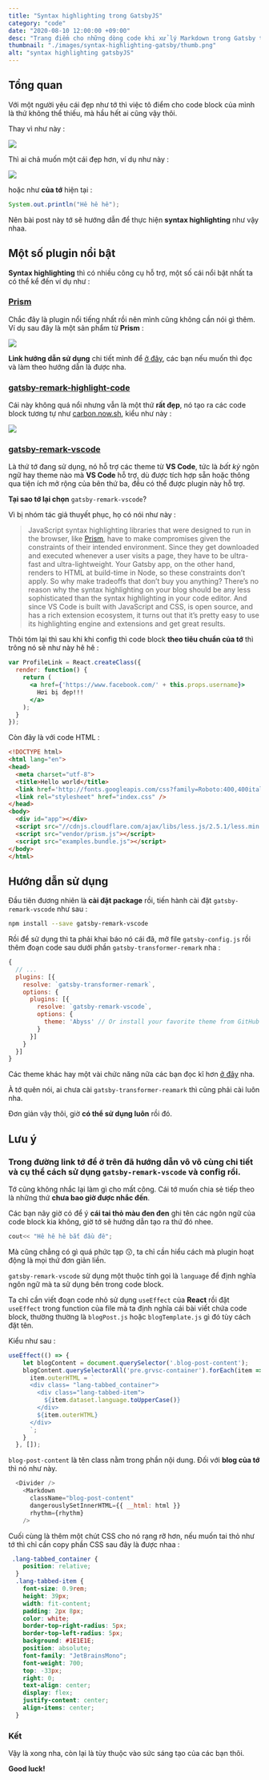 ```yaml
---
title: "Syntax highlighting trong GatsbyJS"
category: "code"
date: "2020-08-10 12:00:00 +09:00"
desc: "Trang điểm cho những dòng code khi xử lý Markdown trong Gatsby theo tiêu chuẩn của tớ."
thumbnail: "./images/syntax-highlighting-gatsby/thumb.png"
alt: "syntax highlighting gatsbyJS"
---
```


## Tổng quan

Với một người yêu cái đẹp như tớ thì việc tô điểm cho code block của mình là thứ không thể thiếu, mà hầu hết ai cũng vậy thôi.

Thay vì như này :

![](https://raw.githubusercontent.com/meokisama/blog/develop/src/posts/images/syntax-highlighting-gatsby/ugly.png)

Thì ai chả muốn một cái đẹp hơn, ví dụ như này :

![](https://raw.githubusercontent.com/meokisama/blog/develop/src/posts/images/syntax-highlighting-gatsby/beautiful.png)

hoặc như **của tớ** hiện tại :

```java
System.out.println("Hê hê hê");
```

Nên bài post này tớ sẽ hướng dẫn để thực hiện **syntax highlighting** như vậy nhaa.

## Một số plugin nổi bật

**Syntax highlighting** thì có nhiều công cụ hỗ trợ, một số cái nổi bật nhất ta có thể kể đến ví dụ như :

### [Prism](https://github.com/PrismJS/prism)

Chắc đây là plugin nổi tiếng nhất rồi nên mình cũng không cần nói gì thêm. Ví dụ sau đây là một sản phẩm từ **Prism** :

![](https://raw.githubusercontent.com/meokisama/blog/develop/src/posts/images/syntax-highlighting-gatsby/prism.png)

**Link hướng dẫn sử dụng** chi tiết mình để [ở đây](https://www.gatsbyjs.com/plugins/gatsby-remark-prismjs/), các bạn nếu muốn thì đọc và làm theo hướng dẫn là được nha.
### [gatsby-remark-highlight-code](https://github.com/deckgo/gatsby-remark-highlight-code)

Cái này không quá nổi nhưng vẫn là một thứ **rất đẹp**, nó tạo ra các code block tương tự như [carbon.now.sh](https://carbon.now.sh/), kiểu như này :

![](https://raw.githubusercontent.com/meokisama/blog/develop/src/posts/images/syntax-highlighting-gatsby/screenshot-carbon.png)

### [gatsby-remark-vscode](https://github.com/andrewbranch/gatsby-remark-vscode)
 
 Là thứ tớ đang sử dụng, nó hỗ trợ các theme từ **VS Code**, tức là *bất kỳ* ngôn ngữ hay theme nào mà **VS Code** hỗ trợ, dù được tích hợp sẵn hoặc thông qua tiện ích mở rộng của bên thứ ba, đều có thể được plugin này hỗ trợ.

**Tại sao tớ lại chọn** `gatsby-remark-vscode`?

Vì bị nhóm tác giả thuyết phục, họ có nói như này :

>JavaScript syntax highlighting libraries that were designed to run in the browser, like [Prism](https://www.gatsbyjs.com/plugins/gatsby-remark-prismjs/), have to make compromises given the constraints of their intended environment. Since they get downloaded and executed whenever a user visits a page, they have to be ultra-fast and ultra-lightweight. Your Gatsby app, on the other hand, renders to HTML at build-time in Node, so these constraints don’t apply. So why make tradeoffs that don’t buy you anything? There’s no reason why the syntax highlighting on your blog should be any less sophisticated than the syntax highlighting in your code editor. And since VS Code is built with JavaScript and CSS, is open source, and has a rich extension ecosystem, it turns out that it’s pretty easy to use its highlighting engine and extensions and get great results.

Thôi tóm lại thì sau khi khi config thì code block **theo tiêu chuẩn của tớ** thì trông nó sẽ như này hê hê :

```jsx {numberLines}
var ProfileLink = React.createClass({
  render: function() {
    return (
      <a href={'https://www.facebook.com/' + this.props.username}>
        Hơi bị đẹp!!!
      </a>
    );
  }
});
```
Còn đây là với code HTML :

```html {numberLines}
<!DOCTYPE html>
<html lang="en">
<head>
  <meta charset="utf-8">
  <title>Hello world</title>
  <link href='http://fonts.googleapis.com/css?family=Roboto:400,400italic,700,700italic' rel='stylesheet' type='text/css'>
  <link rel="stylesheet" href="index.css" />
</head>
<body>
  <div id="app"></div>
  <script src="//cdnjs.cloudflare.com/ajax/libs/less.js/2.5.1/less.min.js"></script>
  <script src="vendor/prism.js"></script>
  <script src="examples.bundle.js"></script>
</body>
</html>
```
## Hướng dẫn sử dụng

Đầu tiên đương nhiên là **cài đặt package** rồi, tiến hành cài đặt `gatsby-remark-vscode` như sau :

```bash
npm install --save gatsby-remark-vscode
```

Rồi để sử dụng thì ta phải khai báo nó cái đã, mở file `gatsby-config.js` rồi thêm đoạn code sau dưới phần `gatsby-transformer-remark` nha :

```js
{
  // ...
  plugins: [{
    resolve: `gatsby-transformer-remark`,
    options: {
      plugins: [{
        resolve: `gatsby-remark-vscode`,
        options: {
          theme: 'Abyss' // Or install your favorite theme from GitHub
        }
      }]
    }
  }]
}
```
Các theme khác hay một vài chức năng nữa các bạn đọc kĩ hơn [ở đây](https://www.gatsbyjs.com/plugins/gatsby-remark-vscode/) nha. 

À tớ quên nói, ai chưa cài `gatsby-transformer-reamark` thì cũng phải cài luôn nha.

Đơn giản vậy thôi, giờ **có thể sử dụng luôn** rồi đó.

## Lưu ý

### Trong đường link tớ để ở trên đã hướng dẫn vô vô cùng chi tiết và cụ thể cách sử dụng `gatsby-remark-vscode` và config rồi.

Tớ cũng không nhắc lại làm gì cho mất công. Cái tớ muốn chia sẻ tiếp theo là những thứ **chưa bao giờ được nhắc đến**.

Các bạn nãy giờ có để ý **cái tai thỏ màu đen đen** ghi tên các ngôn ngữ của code block kia không, giờ tớ sẽ hướng dẫn tạo ra thứ đó nhee.

```c++
cout<< "Hê hê hê bắt đầu đê";
```

Mà cũng chẳng có gì quá phức tạp 😗, ta chỉ cần hiểu cách mà plugin hoạt động là mọi thứ đơn giản liền.

`gatsby-remark-vscode` sử dụng một thuộc tính gọi là `language` để định nghĩa ngôn ngữ mà ta sử dụng bên trong code block.

Ta chỉ cần viết đoạn code nhỏ sử dụng `useEffect` của **React** rồi đặt `useEffect` trong function của file mà ta định nghĩa cái bài viết chứa code block, thường thường là `blogPost.js` hoặc `blogTemplate.js` gì đó tùy cách đặt tên.

Kiểu như sau :

```js
useEffect(() => {
    let blogContent = document.querySelector('.blog-post-content');
    blogContent.querySelectorAll('pre.grvsc-container').forEach(item => {
      item.outerHTML = `
      <div class= "lang-tabbed_container">
        <div class="lang-tabbed-item">
          ${item.dataset.language.toUpperCase()}
        </div>
        ${item.outerHTML}
      </div>
      `;
    }
  }, []);
```
`blog-post-content` là tên class nằm trong phần nội dung. Đối với **blog của tớ** thì nó như này.

```js
  <Divider />
    <Markdown
      className="blog-post-content"
      dangerouslySetInnerHTML={{ __html: html }}
      rhythm={rhythm}
    />
```

Cuối cùng là thêm một chút CSS cho nó rạng rỡ hơn, nếu muốn tai thỏ như tớ thì chỉ cần copy phần CSS sau đây là được nhaa :

```css
 .lang-tabbed_container {
    position: relative;
  }
  .lang-tabbed-item {
    font-size: 0.9rem;
    height: 39px;
    width: fit-content;
    padding: 2px 8px;
    color: white;
    border-top-right-radius: 5px;
    border-top-left-radius: 5px;
    background: #1E1E1E;
    position: absolute;
    font-family: "JetBrainsMono";
    font-weight: 700;
    top: -33px;
    right: 0;
    text-align: center;
    display: flex;
    justify-content: center;
    align-items: center;
  }  
```

### Kết

Vậy là xong nha, còn lại là tùy thuộc vào sức sáng tạo của các bạn thôi.

**Good luck!**